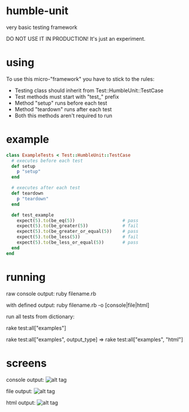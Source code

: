 humble-unit
===========

very basic testing framework

DO NOT USE IT IN PRODUCTION! It's just an experiment.

using
===========

To use this micro-"framework" you have to stick to the rules:

* Testing class should inherit from Test::HumbleUnit::TestCase
* Test methods must start with "test_" prefix
* Method "setup" runs before each test
* Method "teardown" runs after each test
* Both this methods aren't required to run

example
===========
```ruby
class ExampleTests < Test::HumbleUnit::TestCase
  # executes before each test
  def setup
    p "setup"
  end

  # executes after each test
  def teardown
    p "teardown"
  end

  def test_example
    expect(5).to(be_eq(5))                  # pass
    expect(5).to(be_greater(5))             # fail
    expect(5).to(be_greater_or_equal(5))    # pass
    expect(5).to(be_less(5))                # fail
    expect(5).to(be_less_or_equal(5))       # pass
  end
end
```

running
===================
raw console output:
ruby filename.rb

with defined output:
ruby filename.rb -o [console|file|html]

run all tests from dictionary:

rake test:all["examples"]

rake test:all["examples", output_type] => rake test:all["examples", "html"]

screens
==================
console output:
![alt tag](http://sebastianbrozda.com/humble/console-output.png?v=2)

file output:
![alt tag](http://sebastianbrozda.com/humble/file-output.png?v=2)

html output:
![alt tag](http://sebastianbrozda.com/humble/html-output.png?v=2)



